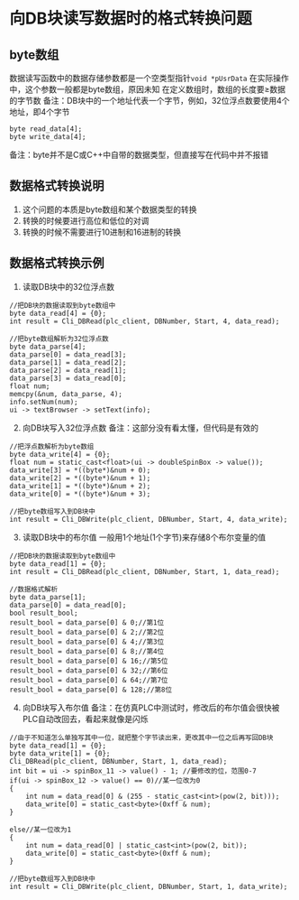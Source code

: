 # 向DB块读写数据时的格式转换问题

## byte数组
数据读写函数中的数据存储参数都是一个空类型指针`void *pUsrData`
在实际操作中，这个参数一般都是byte数组，原因未知
在定义数组时，数组的长度要≥数据的字节数
备注：DB块中的一个地址代表一个字节，例如，32位浮点数要使用4个地址，即4个字节
```
byte read_data[4];
byte write_data[4];
```
备注：byte并不是C或C++中自带的数据类型，但直接写在代码中并不报错


## 数据格式转换说明
1. 这个问题的本质是byte数组和某个数据类型的转换
2. 转换的时候要进行高位和低位的对调
3. 转换的时候不需要进行10进制和16进制的转换


## 数据格式转换示例
1. 读取DB块中的32位浮点数
```
//把DB块的数据读取到byte数组中
byte data_read[4] = {0};
int result = Cli_DBRead(plc_client, DBNumber, Start, 4, data_read);

//把byte数组解析为32位浮点数
byte data_parse[4];
data_parse[0] = data_read[3];
data_parse[1] = data_read[2];
data_parse[2] = data_read[1];
data_parse[3] = data_read[0];
float num;
memcpy(&num, data_parse, 4);
info.setNum(num);
ui -> textBrowser -> setText(info);
```

2. 向DB块写入32位浮点数
备注：这部分没有看太懂，但代码是有效的
```
//把浮点数解析为byte数组
byte data_write[4] = {0};
float num = static_cast<float>(ui -> doubleSpinBox -> value());
data_write[3] = *((byte*)&num + 0);
data_write[2] = *((byte*)&num + 1);
data_write[1] = *((byte*)&num + 2);
data_write[0] = *((byte*)&num + 3);

//把byte数组写入到DB块中
int result = Cli_DBWrite(plc_client, DBNumber, Start, 4, data_write);
```

3. 读取DB块中的布尔值
一般用1个地址(1个字节)来存储8个布尔变量的值
```
//把DB块的数据读取到byte数组中
byte data_read[1] = {0};
int result = Cli_DBRead(plc_client, DBNumber, Start, 1, data_read);

//数据格式解析
byte data_parse[1];
data_parse[0] = data_read[0];
bool result_bool;
result_bool = data_parse[0] & 0;//第1位
result_bool = data_parse[0] & 2;//第2位
result_bool = data_parse[0] & 4;//第3位
result_bool = data_parse[0] & 8;//第4位
result_bool = data_parse[0] & 16;//第5位
result_bool = data_parse[0] & 32;//第6位
result_bool = data_parse[0] & 64;//第7位
result_bool = data_parse[0] & 128;//第8位
```

4. 向DB块写入布尔值
备注：在仿真PLC中测试时，修改后的布尔值会很快被PLC自动改回去，看起来就像是闪烁
```
//由于不知道怎么单独写其中一位，就把整个字节读出来，更改其中一位之后再写回DB块
byte data_read[1] = {0};
byte data_write[1] = {0};
Cli_DBRead(plc_client, DBNumber, Start, 1, data_read);
int bit = ui -> spinBox_11 -> value() - 1; //要修改的位，范围0-7
if(ui -> spinBox_12 -> value() == 0)//某一位改为0
{
    int num = data_read[0] & (255 - static_cast<int>(pow(2, bit)));
    data_write[0] = static_cast<byte>(0xff & num);
}

else//某一位改为1
{
    int num = data_read[0] | static_cast<int>(pow(2, bit));
    data_write[0] = static_cast<byte>(0xff & num);
}

//把byte数组写入到DB块中
int result = Cli_DBWrite(plc_client, DBNumber, Start, 1, data_write);
```
